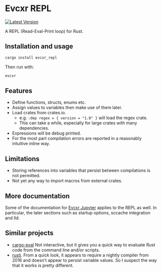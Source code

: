 # Evcxr REPL

[![Latest Version](https://img.shields.io/crates/v/evcxr_repl.svg)](https://crates.io/crates/evcxr_repl)

A REPL (Read-Eval-Print loop) for Rust.

## Installation and usage

```sh
cargo install evcxr_repl
```

Then run with:

```sh
evcxr
```

## Features

* Define functions, structs, enums etc.
* Assign values to variables then make use of them later.
* Load crates from crates.io.
  * e.g. `:dep regex = { version = "1.0" }` will load the regex crate.
  * This can take a while, especially for large crates with many dependencies.
* Expressions will be debug printed.
* For the most part compilation errors are reported in a reasonably intuitive inline way.

## Limitations

* Storing references into variables that persist between compilations is not permitted.
* Not yet any way to import macros from external crates.

## More documentation

Some of the documentation for [Evcxr
Jupyter](https://github.com/google/evcxr/tree/master/evcxr_jupyter) applies to
the REPL as well. In particular, the later sections such as startup options,
sccache integration and lld.

## Similar projects

* [cargo-eval](https://github.com/reitermarkus/cargo-eval) Not interactive, but
  it gives you a quick way to evaluate Rust code from the command line and/or
  scripts.
* [rusti](https://github.com/murarth/rusti). From a quick look, it appears to
  require a nightly compiler from 2016 and doesn't appear to persist variable
  values. So I suspect the way that it works is pretty different.
